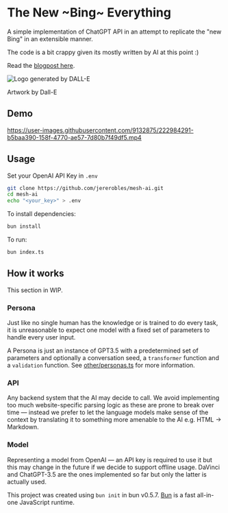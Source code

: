 # The New ~Bing~ Everything

A simple implementation of ChatGPT API in an attempt to replicate the "new Bing" in an extensible manner.

The code is a bit crappy given its mostly written by AI at this point :)

Read the [blogpost here](https://blog.jererobles.me/b/6F9D6A3A-A8A7-4E47-8CDB-1FFD0C3A1D85/The-new-everything).

![Logo generated by DALL-E](https://user-images.githubusercontent.com/9132875/222984572-9630ebb7-aa22-4567-9345-8d789319be24.png)

Artwork by Dall-E

## Demo

https://user-images.githubusercontent.com/9132875/222984291-b5baa390-158f-4770-ae57-7d80b7f49df5.mp4

## Usage

Set your OpenAI API Key in `.env`

```bash
git clone https://github.com/jererobles/mesh-ai.git
cd mesh-ai
echo "<your_key>" > .env
```

To install dependencies:

```bash
bun install
```

To run:

```bash
bun index.ts
```

## How it works

This section in WIP.

### Persona

Just like no single human has the knowledge or is trained to do every task, it is unreasonable to expect one model with a fixed set of parameters to handle every user input.

A Persona is just an instance of GPT3.5 with a predetermined set of parameters and optionally a conversation seed, a `transformer` function and a `validation` function. See [other/personas.ts](https://github.com/jererobles/mesh-ai/blob/main/other/personas.ts) for more information.

### API

Any backend system that the AI may decide to call. We avoid implementing too much website-specific parsing logic as these are prone to break over time — instead we prefer to let the language models make sense of the context by translating it to something more amenable to the AI e.g. HTML -> Markdown.

### Model

Representing a model from OpenAI — an API key is required to use it but this may change in the future if we decide to support offline usage. DaVinci and ChatGPT-3.5 are the ones implemented so far but only the latter is actually used.

This project was created using `bun init` in bun v0.5.7. [Bun](https://bun.sh) is a fast all-in-one JavaScript runtime.
